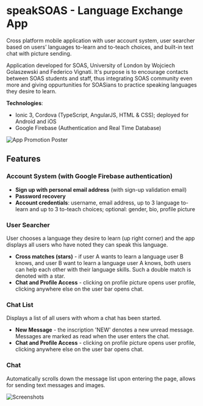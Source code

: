 # speakSOAS - Language Exchange App
Cross platform mobile application with user account system, user searcher based on users’ languages to-learn and to-teach choices, and built-in text chat with picture sending.

Application developed for SOAS, University of London by Wojciech Golaszewski and Federico Vignati. It's purpose is to encourage contacts between SOAS students and staff, thus integrating SOAS community even more and giving oppurtunities for SOASians to practice speaking languages they desire to learn.

**Technologies**: 
 - Ionic 3, Cordova (TypeScript, AngularJS, HTML & CSS); deployed for Android and iOS
 - Google Firebase (Authentication and Real Time Database)

![App Promotion Poster](https://github.com/VoytechG/speakSOAS---Language-Exchange-Application/blob/master/Screenshots/Poster.PNG "App Promotion Poster")

## Features 
### Account System (with Google Firebase authentication)
 - **Sign up with personal email address** (with sign-up validation email)
 - **Password recovery**
 - **Account credentials**: username, email address, up to 3 language to-learn and up to 3 to-teach choices; optional: gender, bio, profile picture

### User Searcher
User chooses a language they desire to learn (up right corner) and the app displays all users who have noted they can speak this language.
 - **Cross matches (stars)** - if user A wants to learn a language user B knows, and user B want to learn a language user A knows, both users can help each other with their language skills. Such a double match is denoted with a star.
 - **Chat and Profile Access** - clicking on profile picture opens user profile, clicking anywhere else on the user bar opens chat.
  
### Chat List
Displays a list of all users with whom a chat has been started.
 - **New Message** - the inscription 'NEW' denotes a new unread message. Messages are marked as read when the user enters the chat.
 - **Chat and Profile Access** - clicking on profile picture opens user profile, clicking anywhere else on the user bar opens chat.
   
### Chat
Automatically scrolls down the message list upon entering the page, allows for sending text messages and images.

![Screenshots](https://github.com/VoytechG/speakSOAS---Language-Exchange-Application/blob/master/Screenshots/ScrennshotCollage.png "Screenshot Collage")

